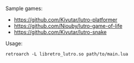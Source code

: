 Sample games:

 * https://github.com/Kivutar/lutro-platformer
 * https://github.com/Niouby/lutro-game-of-life
 * https://github.com/Kivutar/lutro-snake

Usage:

    retroarch -L libretro_lutro.so path/to/main.lua
